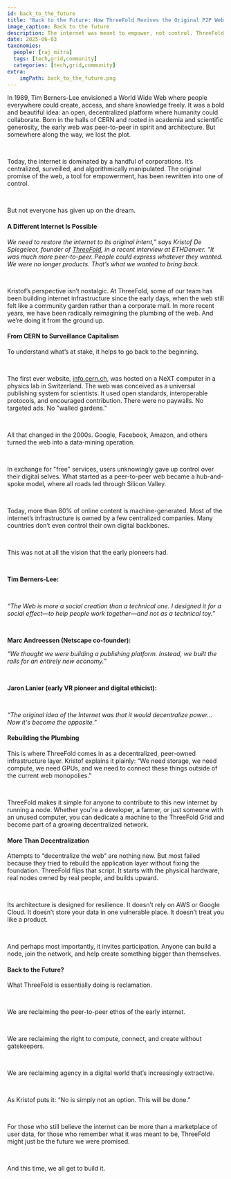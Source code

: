 ```yaml
---
id: back_to_the_future
title: "Back to the Future: How ThreeFold Revives the Original P2P Web Dream"
image_caption: Back to the future
description: The internet was meant to empower, not control. ThreeFold is bringing the original peer-to-peer vision back to life, decentralized, open, and owned by all.
date: 2025-06-03
taxonomies:
  people: [raj_mitra]
  tags: [tech,grid,community]
  categories: [tech,grid,community]
extra:
    imgPath: back_to_the_future.png
---
```


In 1989, Tim Berners-Lee envisioned a World Wide Web where people everywhere could create, access, and share knowledge freely. It was a bold and beautiful idea: an open, decentralized platform where humanity could collaborate. Born in the halls of CERN and rooted in academia and scientific generosity, the early web was peer-to-peer in spirit and architecture. But somewhere along the way, we lost the plot.

<br/>

Today, the internet is dominated by a handful of corporations. It’s centralized, surveilled, and algorithmically manipulated. The original promise of the web, a tool for empowerment, has been rewritten into one of control.

<br/>

But not everyone has given up on the dream.

#### A Different Internet Is Possible
*We need to restore the internet to its original intent,” says Kristof De Spiegeleer, founder of [ThreeFold](https://threefold.io), in a recent interview at ETHDenver. “It was much more peer-to-peer. People could express whatever they wanted. We were no longer products. That’s what we wanted to bring back.*

<br/>

Kristof’s perspective isn’t nostalgic. At ThreeFold, some of our team has been building internet infrastructure since the early days, when the web still felt like a community garden rather than a corporate mall. In more recent years, we have been radically reimagining the plumbing of the web. And we’re doing it from the ground up.

#### From CERN to Surveillance Capitalism
To understand what’s at stake, it helps to go back to the beginning.

<br/>

The first ever website, [info.cern.ch](http://info.cern.ch), was hosted on a NeXT computer in a physics lab in Switzerland. The web was conceived as a universal publishing system for scientists. It used open standards, interoperable protocols, and encouraged contribution. There were no paywalls. No targeted ads. No "walled gardens."

<br/>

All that changed in the 2000s. Google, Facebook, Amazon, and others turned the web into a data-mining operation. 

<br/>

In exchange for "free" services, users unknowingly gave up control over their digital selves. What started as a peer-to-peer web became a hub-and-spoke model, where all roads led through Silicon Valley.

<br/>

Today, more than 80% of online content is machine-generated. Most of the internet’s infrastructure is owned by a few centralized companies. Many countries don’t even control their own digital backbones.

<br/>

This was not at all the vision that the early pioneers had.

<br/>

**Tim Berners-Lee:**

<br/>

*“The Web is more a social creation than a technical one. I designed it for a social effect—to help people work together—and not as a technical toy.”*

<br/>

**Marc Andreessen (Netscape co-founder):**

*“We thought we were building a publishing platform. Instead, we built the rails for an entirely new economy.”*

<br/>

**Jaron Lanier (early VR pioneer and digital ethicist):**

<br/>

*“The original idea of the Internet was that it would decentralize power... Now it's become the opposite.”*


#### Rebuilding the Plumbing
This is where ThreeFold comes in as a decentralized, peer-owned infrastructure layer. Kristof explains it plainly: “We need storage, we need compute, we need GPUs, and we need to connect these things outside of the current web monopolies.”

<br/>

ThreeFold makes it simple for anyone to contribute to this new internet by running a node. Whether you're a developer, a farmer, or just someone with an unused computer, you can dedicate a machine to the ThreeFold Grid and become part of a growing decentralized network.

#### More Than Decentralization
Attempts to “decentralize the web” are nothing new. But most failed because they tried to rebuild the application layer without fixing the foundation. ThreeFold flips that script. It starts with the physical hardware, real nodes owned by real people, and builds upward.

<br/>

Its architecture is designed for resilience. It doesn’t rely on AWS or Google Cloud. It doesn’t store your data in one vulnerable place. It doesn’t treat you like a product.

<br/>

And perhaps most importantly, it invites participation. Anyone can build a node, join the network, and help create something bigger than themselves.

#### Back to the Future?
What ThreeFold is essentially doing is reclamation.

<br/>

We are reclaiming the peer-to-peer ethos of the early internet.

<br/>

We are reclaiming the right to compute, connect, and create without gatekeepers.

<br/>

We are reclaiming agency in a digital world that’s increasingly extractive.

<br/>

As Kristof puts it: “No is simply not an option. This will be done.”

<br/>

For those who still believe the internet can be more than a marketplace of user data, for those who remember what it was meant to be, ThreeFold might just be the future we were promised.

<br/>

And this time, we all get to build it.
